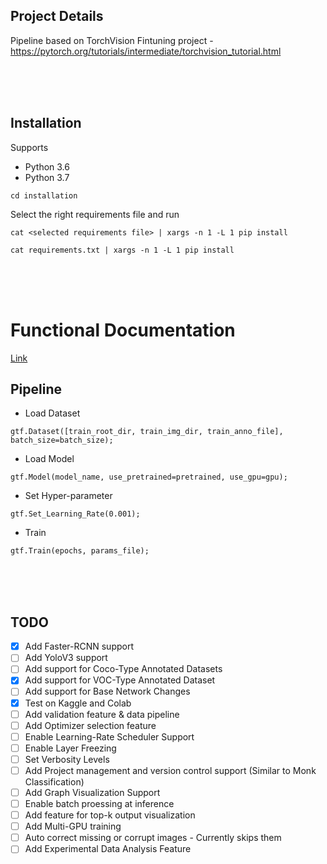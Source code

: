 ## Project Details
Pipeline based on TorchVision Fintuning project - https://pytorch.org/tutorials/intermediate/torchvision_tutorial.html

<br />
<br />
<br />

## Installation

Supports 
- Python 3.6
- Python 3.7
    
`cd installation`

Select the right requirements file and run 

`cat <selected requirements file> | xargs -n 1 -L 1 pip install`


`cat requirements.txt | xargs -n 1 -L 1 pip install`


<br />
<br />
<br />


# Functional Documentation
[Link](https://abhi-kumar.github.io/2_pytorch_finetune_docs/)


## Pipeline

- Load Dataset

`gtf.Dataset([train_root_dir, train_img_dir, train_anno_file], batch_size=batch_size);`

- Load Model

`gtf.Model(model_name, use_pretrained=pretrained, use_gpu=gpu);`

- Set Hyper-parameter

`gtf.Set_Learning_Rate(0.001);`

- Train

`gtf.Train(epochs, params_file);`



<br />
<br />
<br />

## TODO

- [x] Add Faster-RCNN support
- [ ] Add YoloV3 support
- [ ] Add support for Coco-Type Annotated Datasets
- [x] Add support for VOC-Type Annotated Dataset
- [ ] Add support for Base Network Changes
- [x] Test on Kaggle and Colab 
- [ ] Add validation feature & data pipeline
- [ ] Add Optimizer selection feature
- [ ] Enable Learning-Rate Scheduler Support
- [ ] Enable Layer Freezing
- [ ] Set Verbosity Levels
- [ ] Add Project management and version control support (Similar to Monk Classification)
- [ ] Add Graph Visualization Support
- [ ] Enable batch proessing at inference
- [ ] Add feature for top-k output visualization
- [ ] Add Multi-GPU training
- [ ] Auto correct missing or corrupt images - Currently skips them
- [ ] Add Experimental Data Analysis Feature
